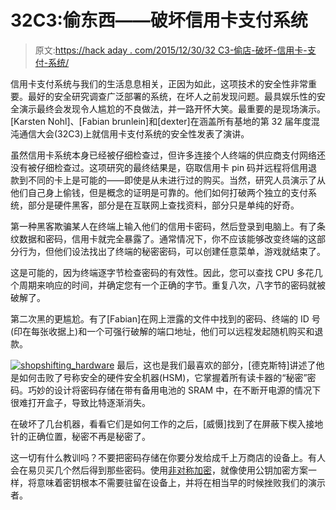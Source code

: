 # 32C3:偷东西——破坏信用卡支付系统

> 原文:[https://hack aday . com/2015/12/30/32 C3-偷店-破坏-信用卡-支付-系统/](https://hackaday.com/2015/12/30/32c3-shopshifting-breaking-credit-card-payment-systems/)

信用卡支付系统与我们的生活息息相关，正因为如此，这项技术的安全性非常重要。最好的安全研究调查广泛部署的系统，在坏人之前发现问题。最具娱乐性的安全演示最终会发现令人尴尬的不良做法，并一路开怀大笑。最重要的是现场演示。[Karsten Nohl]、[Fabian brunlein]和[dexter]在涵盖所有基地的第 32 届年度混沌通信大会(32C3)上就信用卡支付系统的安全性发表了演讲。

虽然信用卡系统本身已经被仔细检查过，但许多连接个人终端的供应商支付网络还没有被仔细检查过。这项研究的最终结果是，窃取信用卡 pin 码并远程将信用退款到不同的卡上是可能的——即使是从未进行过的购买。当然，研究人员演示了从他们自己身上偷钱，但是概念的证明是可靠的。他们如何打破两个独立的支付系统，部分是硬件黑客，部分是在互联网上查找资料，部分只是单纯的好奇。

第一种黑客欺骗某人在终端上输入他们的信用卡密码，然后登录到电脑上。有了条纹数据和密码，信用卡就完全暴露了。通常情况下，你不应该能够改变终端的这部分行为，但他们设法找出了终端的秘密密码，可以创建任意菜单，游戏就结束了。

这是可能的，因为终端逐字节检查密码的有效性。因此，您可以查找 CPU 多花几个周期来响应的时间，并确定您有一个正确的字节。重复八次，八字节的密码就被破解了。

第二次黑的更尴尬。有了[Fabian]在网上泄露的文件中找到的密码、终端的 ID 号(印在每张收据上)和一个可强行破解的端口地址，他们可以远程发起随机购买和退款。

[![shopshifting_hardware](../Images/53954bc8202a545ee11cdaa8069e739f.png)](https://hackaday.com/wp-content/uploads/2015/12/shopshifting_hardware.png) 最后，这也是我们最喜欢的部分，[德克斯特]讲述了他是如何击败了号称安全的硬件安全机器(HSM)，它掌握着所有读卡器的“秘密”密码。巧妙的设计将密码存储在带有备用电池的 SRAM 中，在不断开电源的情况下很难打开盒子，导致比特逐渐消失。

在破坏了几台机器，看看它们是如何工作的之后，[威慑]找到了在屏蔽下楔入接地针的正确位置，秘密不再是秘密了。

这一切有什么教训吗？不要把密码存储在你要分发给成千上万商店的设备上。有人会在易贝买几个然后得到那些密码。使用[非对称加密](https://en.wikipedia.org/wiki/Asymmetric_encryption)，就像使用公钥加密方案一样，将意味着密钥根本不需要驻留在设备上，并将在相当早的时候挫败我们的演示者。